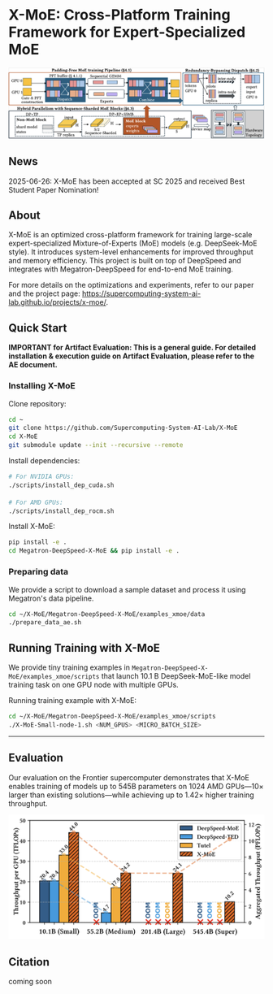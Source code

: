 
# X-MoE: Cross-Platform Training Framework for Expert-Specialized MoE

<p align="center">
  <img src="images/xmoe-overview.jpg" alt="X-MoE Overview" width="600"/>
</p>

## News
 2025-06-26: X-MoE has been accepted at SC 2025 and received Best Student Paper Nomination!

## About
X-MoE is an optimized cross-platform framework for training large-scale expert-specialized Mixture-of-Experts (MoE) models (e.g. DeepSeek-MoE style). It introduces system-level enhancements for improved throughput and memory efficiency. This project is built on top of DeepSpeed and integrates with Megatron-DeepSpeed for end-to-end MoE training.



For more details on the optimizations and experiments, refer to our paper and the project page: https://supercomputing-system-ai-lab.github.io/projects/x-moe/.


## Quick Start

**IMPORTANT for Artifact Evaluation: This is a general guide. For detailed installation & execution guide on Artifact Evaluation, please refer to the AE document.**



### Installing X-MoE
Clone repository:
```bash
cd ~
git clone https://github.com/Supercomputing-System-AI-Lab/X-MoE
cd X-MoE
git submodule update --init --recursive --remote
```
Install dependencies:
```bash
# For NVIDIA GPUs:
./scripts/install_dep_cuda.sh

# For AMD GPUs:
./scripts/install_dep_rocm.sh
```

Install X-MoE:
```bash
pip install -e .
cd Megatron-DeepSpeed-X-MoE && pip install -e .
```

### Preparing data

We provide a script to download a sample dataset and process it using Megatron's data pipeline.
```bash
cd ~/X-MoE/Megatron-DeepSpeed-X-MoE/examples_xmoe/data
./prepare_data_ae.sh
```

## Running Training with X-MoE

We provide tiny training examples in `Megatron-DeepSpeed-X-MoE/examples_xmoe/scripts` that launch 10.1 B DeepSeek-MoE-like model training task on one GPU node with multiple GPUs.

Running training example with X-MoE:
```bash
cd ~/X-MoE/Megatron-DeepSpeed-X-MoE/examples_xmoe/scripts
./X-MoE-Small-node-1.sh <NUM_GPUS> <MICRO_BATCH_SIZE>
```
------

## Evaluation
Our evaluation on the Frontier supercomputer demonstrates that X-MoE enables training of models up to 545B parameters on 1024 AMD GPUs—10× larger than existing solutions—while achieving up to 1.42× higher training throughput.
<p align="center">
  <img src="images/main-result.jpg" alt="X-MoE Overview" width="600"/>
</p>


## Citation
coming soon

